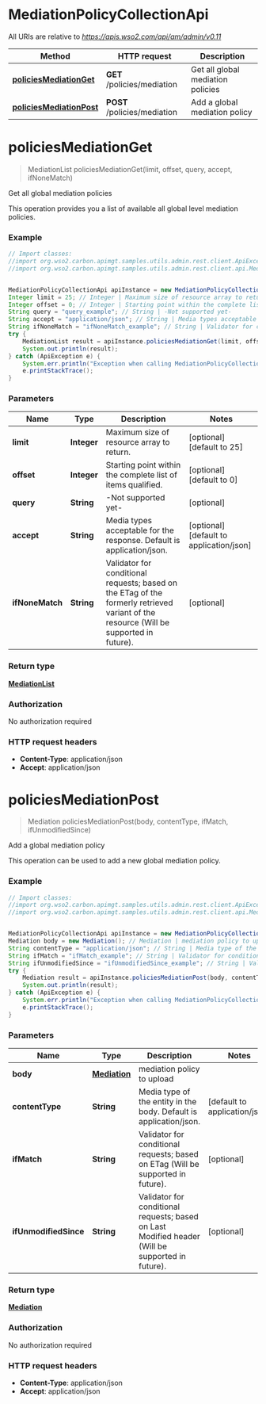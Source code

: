 # MediationPolicyCollectionApi

All URIs are relative to *https://apis.wso2.com/api/am/admin/v0.11*

Method | HTTP request | Description
------------- | ------------- | -------------
[**policiesMediationGet**](MediationPolicyCollectionApi.md#policiesMediationGet) | **GET** /policies/mediation | Get all global mediation policies 
[**policiesMediationPost**](MediationPolicyCollectionApi.md#policiesMediationPost) | **POST** /policies/mediation | Add a global mediation policy


<a name="policiesMediationGet"></a>
# **policiesMediationGet**
> MediationList policiesMediationGet(limit, offset, query, accept, ifNoneMatch)

Get all global mediation policies 

This operation provides you a list of available all global level mediation policies. 

### Example
```java
// Import classes:
//import org.wso2.carbon.apimgt.samples.utils.admin.rest.client.ApiException;
//import org.wso2.carbon.apimgt.samples.utils.admin.rest.client.api.MediationPolicyCollectionApi;


MediationPolicyCollectionApi apiInstance = new MediationPolicyCollectionApi();
Integer limit = 25; // Integer | Maximum size of resource array to return. 
Integer offset = 0; // Integer | Starting point within the complete list of items qualified. 
String query = "query_example"; // String | -Not supported yet-
String accept = "application/json"; // String | Media types acceptable for the response. Default is application/json. 
String ifNoneMatch = "ifNoneMatch_example"; // String | Validator for conditional requests; based on the ETag of the formerly retrieved variant of the resource (Will be supported in future). 
try {
    MediationList result = apiInstance.policiesMediationGet(limit, offset, query, accept, ifNoneMatch);
    System.out.println(result);
} catch (ApiException e) {
    System.err.println("Exception when calling MediationPolicyCollectionApi#policiesMediationGet");
    e.printStackTrace();
}
```

### Parameters

Name | Type | Description  | Notes
------------- | ------------- | ------------- | -------------
 **limit** | **Integer**| Maximum size of resource array to return.  | [optional] [default to 25]
 **offset** | **Integer**| Starting point within the complete list of items qualified.  | [optional] [default to 0]
 **query** | **String**| -Not supported yet- | [optional]
 **accept** | **String**| Media types acceptable for the response. Default is application/json.  | [optional] [default to application/json]
 **ifNoneMatch** | **String**| Validator for conditional requests; based on the ETag of the formerly retrieved variant of the resource (Will be supported in future).  | [optional]

### Return type

[**MediationList**](MediationList.md)

### Authorization

No authorization required

### HTTP request headers

 - **Content-Type**: application/json
 - **Accept**: application/json

<a name="policiesMediationPost"></a>
# **policiesMediationPost**
> Mediation policiesMediationPost(body, contentType, ifMatch, ifUnmodifiedSince)

Add a global mediation policy

This operation can be used to add a new global mediation policy. 

### Example
```java
// Import classes:
//import org.wso2.carbon.apimgt.samples.utils.admin.rest.client.ApiException;
//import org.wso2.carbon.apimgt.samples.utils.admin.rest.client.api.MediationPolicyCollectionApi;


MediationPolicyCollectionApi apiInstance = new MediationPolicyCollectionApi();
Mediation body = new Mediation(); // Mediation | mediation policy to upload
String contentType = "application/json"; // String | Media type of the entity in the body. Default is application/json. 
String ifMatch = "ifMatch_example"; // String | Validator for conditional requests; based on ETag (Will be supported in future). 
String ifUnmodifiedSince = "ifUnmodifiedSince_example"; // String | Validator for conditional requests; based on Last Modified header (Will be supported in future). 
try {
    Mediation result = apiInstance.policiesMediationPost(body, contentType, ifMatch, ifUnmodifiedSince);
    System.out.println(result);
} catch (ApiException e) {
    System.err.println("Exception when calling MediationPolicyCollectionApi#policiesMediationPost");
    e.printStackTrace();
}
```

### Parameters

Name | Type | Description  | Notes
------------- | ------------- | ------------- | -------------
 **body** | [**Mediation**](Mediation.md)| mediation policy to upload |
 **contentType** | **String**| Media type of the entity in the body. Default is application/json.  | [default to application/json]
 **ifMatch** | **String**| Validator for conditional requests; based on ETag (Will be supported in future).  | [optional]
 **ifUnmodifiedSince** | **String**| Validator for conditional requests; based on Last Modified header (Will be supported in future).  | [optional]

### Return type

[**Mediation**](Mediation.md)

### Authorization

No authorization required

### HTTP request headers

 - **Content-Type**: application/json
 - **Accept**: application/json

